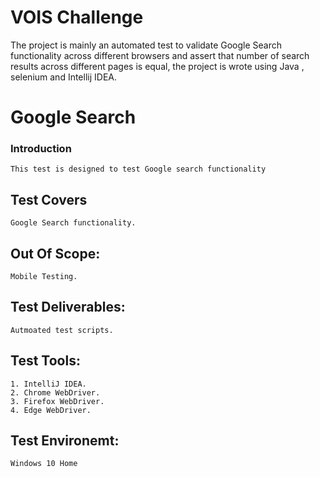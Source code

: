 # VOIS Challenge
The project is mainly an automated test to validate Google Search functionality across different browsers and assert that number of search results across different pages is equal, the project is wrote using Java , selenium and Intellij IDEA.  
# Google Search 
### Introduction
```
This test is designed to test Google search functionality
```
## Test Covers 
```
Google Search functionality.
```
## Out Of Scope: 
```
Mobile Testing.
```
## Test Deliverables:
```
Autmoated test scripts.
```
## Test Tools: 
```
1. IntelliJ IDEA.
2. Chrome WebDriver.
3. Firefox WebDriver.
4. Edge WebDriver.
```
## Test Environemt: 
```
Windows 10 Home
```
